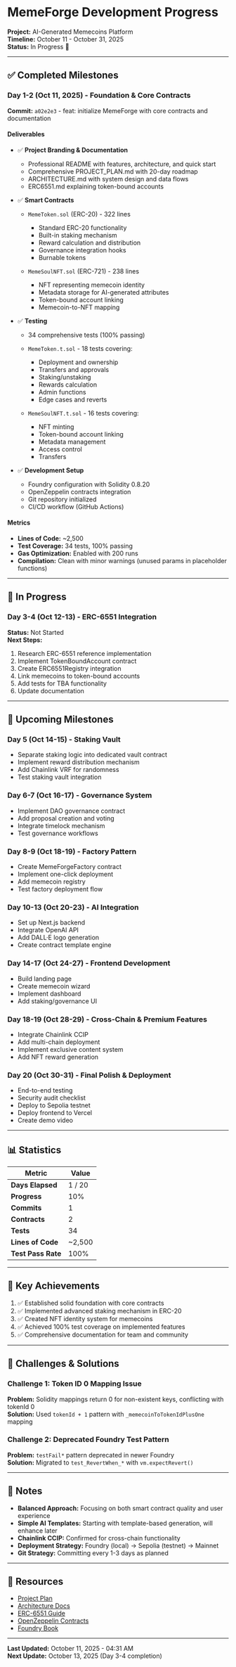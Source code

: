 # MemeForge Development Progress

**Project:** AI-Generated Memecoins Platform  
**Timeline:** October 11 - October 31, 2025  
**Status:** In Progress 🚀

---

## ✅ Completed Milestones

### Day 1-2 (Oct 11, 2025) - Foundation & Core Contracts
**Commit:** `a02e2e3` - feat: initialize MemeForge with core contracts and documentation

#### Deliverables
- ✅ **Project Branding & Documentation**
  - Professional README with features, architecture, and quick start
  - Comprehensive PROJECT_PLAN.md with 20-day roadmap
  - ARCHITECTURE.md with system design and data flows
  - ERC6551.md explaining token-bound accounts

- ✅ **Smart Contracts**
  - `MemeToken.sol` (ERC-20) - 322 lines
    - Standard ERC-20 functionality
    - Built-in staking mechanism
    - Reward calculation and distribution
    - Governance integration hooks
    - Burnable tokens
  
  - `MemeSoulNFT.sol` (ERC-721) - 238 lines
    - NFT representing memecoin identity
    - Metadata storage for AI-generated attributes
    - Token-bound account linking
    - Memecoin-to-NFT mapping

- ✅ **Testing**
  - 34 comprehensive tests (100% passing)
  - `MemeToken.t.sol` - 18 tests covering:
    - Deployment and ownership
    - Transfers and approvals
    - Staking/unstaking
    - Rewards calculation
    - Admin functions
    - Edge cases and reverts
  
  - `MemeSoulNFT.t.sol` - 16 tests covering:
    - NFT minting
    - Token-bound account linking
    - Metadata management
    - Access control
    - Transfers

- ✅ **Development Setup**
  - Foundry configuration with Solidity 0.8.20
  - OpenZeppelin contracts integration
  - Git repository initialized
  - CI/CD workflow (GitHub Actions)

#### Metrics
- **Lines of Code:** ~2,500
- **Test Coverage:** 34 tests, 100% passing
- **Gas Optimization:** Enabled with 200 runs
- **Compilation:** Clean with minor warnings (unused params in placeholder functions)

---

## 🔄 In Progress

### Day 3-4 (Oct 12-13) - ERC-6551 Integration
**Status:** Not Started  
**Next Steps:**
1. Research ERC-6551 reference implementation
2. Implement TokenBoundAccount contract
3. Create ERC6551Registry integration
4. Link memecoins to token-bound accounts
5. Add tests for TBA functionality
6. Update documentation

---

## 📅 Upcoming Milestones

### Day 5 (Oct 14-15) - Staking Vault
- Separate staking logic into dedicated vault contract
- Implement reward distribution mechanism
- Add Chainlink VRF for randomness
- Test staking vault integration

### Day 6-7 (Oct 16-17) - Governance System
- Implement DAO governance contract
- Add proposal creation and voting
- Integrate timelock mechanism
- Test governance workflows

### Day 8-9 (Oct 18-19) - Factory Pattern
- Create MemeForgeFactory contract
- Implement one-click deployment
- Add memecoin registry
- Test factory deployment flow

### Day 10-13 (Oct 20-23) - AI Integration
- Set up Next.js backend
- Integrate OpenAI API
- Add DALL·E logo generation
- Create contract template engine

### Day 14-17 (Oct 24-27) - Frontend Development
- Build landing page
- Create memecoin wizard
- Implement dashboard
- Add staking/governance UI

### Day 18-19 (Oct 28-29) - Cross-Chain & Premium Features
- Integrate Chainlink CCIP
- Add multi-chain deployment
- Implement exclusive content system
- Add NFT reward generation

### Day 20 (Oct 30-31) - Final Polish & Deployment
- End-to-end testing
- Security audit checklist
- Deploy to Sepolia testnet
- Deploy frontend to Vercel
- Create demo video

---

## 📊 Statistics

| Metric | Value |
|--------|-------|
| **Days Elapsed** | 1 / 20 |
| **Progress** | 10% |
| **Commits** | 1 |
| **Contracts** | 2 |
| **Tests** | 34 |
| **Lines of Code** | ~2,500 |
| **Test Pass Rate** | 100% |

---

## 🎯 Key Achievements

1. ✅ Established solid foundation with core contracts
2. ✅ Implemented advanced staking mechanism in ERC-20
3. ✅ Created NFT identity system for memecoins
4. ✅ Achieved 100% test coverage on implemented features
5. ✅ Comprehensive documentation for team and community

---

## 🚧 Challenges & Solutions

### Challenge 1: Token ID 0 Mapping Issue
**Problem:** Solidity mappings return 0 for non-existent keys, conflicting with tokenId 0  
**Solution:** Used `tokenId + 1` pattern with `_memecoinToTokenIdPlusOne` mapping

### Challenge 2: Deprecated Foundry Test Pattern
**Problem:** `testFail*` pattern deprecated in newer Foundry  
**Solution:** Migrated to `test_RevertWhen_*` with `vm.expectRevert()`

---

## 📝 Notes

- **Balanced Approach:** Focusing on both smart contract quality and user experience
- **Simple AI Templates:** Starting with template-based generation, will enhance later
- **Chainlink CCIP:** Confirmed for cross-chain functionality
- **Deployment Strategy:** Foundry (local) → Sepolia (testnet) → Mainnet
- **Git Strategy:** Committing every 1-3 days as planned

---

## 🔗 Resources

- [Project Plan](./PROJECT_PLAN.md)
- [Architecture Docs](./docs/ARCHITECTURE.md)
- [ERC-6551 Guide](./docs/ERC6551.md)
- [OpenZeppelin Contracts](https://docs.openzeppelin.com/contracts/)
- [Foundry Book](https://book.getfoundry.sh/)

---

**Last Updated:** October 11, 2025 - 04:31 AM  
**Next Update:** October 13, 2025 (Day 3-4 completion)
